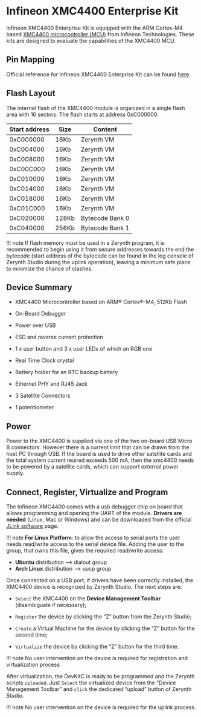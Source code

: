 # Infineon XMC4400 Enterprise Kit

Infineon XMC4400 Enterprise Kit is equipped with the ARM Cortex-M4 based
[XMC4400 microcontroller (MCU)](https://studio.segger.com/packages/XMC4000/CMSIS/Documents/xmc4400_rm_v1.5_2014_04.pdf) from Infineon Technologies. These kits are
designed to evaluate the capabilities of the XMC4400 MCU.

<p style="text"></p>

## Pin Mapping

Official reference for Infineon XMC4400 Enterprise Kit can be found
[here](https://www.infineon.com/dgdl/Board_Users_Manual_CPU_Board_XMC4400_General_Purpose_R1%200.pdf?fileId=db3a30433cd75ebf013cf698a0992d5e).

## Flash Layout

The internal flash of the XMC4400 module is organized in a single flash area
with 16 sectors. The flash starts at address 0xC000000.

| Start address | Size  | Content         |
|---------------|-------|-----------------|
| 0xC000000     | 16Kb  | Zerynth VM      |
| 0xC004000     | 16Kb  | Zerynth VM      |
| 0xC008000     | 16Kb  | Zerynth VM      |
| 0xC00C000     | 16Kb  | Zerynth VM      |
| 0xC010000     | 16Kb  | Zerynth VM      |
| 0xC014000     | 16Kb  | Zerynth VM      |
| 0xC018000     | 16Kb  | Zerynth VM      |
| 0xC01C000     | 16Kb  | Zerynth VM      |
| 0xC020000     | 128Kb | Bytecode Bank 0 |
| 0xC040000     | 256Kb | Bytecode Bank 1 |

!!! note
	If flash memory must be used in a Zerynth program, it is recommended
to begin using it from secure addresses towards the end the bytecode (start
address of the bytecode can be found in the log console of Zerynth Studio
during the uplink operation), leaving a minimum safe place to minimize the
chance of clashes.

## Device Summary


* XMC4400 Microcontroller based on ARM® Cortex®-M4, 512Kb Flash


* On-Board Debugger


* Power over USB


* ESD and reverse current protection


* 1 x user button and 3 x user LEDs of which an RGB one


* Real Time Clock crystal


* Battery holder for an RTC backup battery


* Ethernet PHY and RJ45 Jack


* 3 Satellite Connectors


* 1 potentiometer

## Power

Power to the XMC4400 is supplied via one of the two on-board USB Micro B connectors.
However there is a current limit that can be drawn from the host PC through USB. If the board is used to drive other satellite cards and the total system current reuired exceeds 500 mA, then the xmc4400 needs to be powered by a satellite cards, which can support external power supply.

## Connect, Register, Virtualize and Program

The Infineon XMC4400 comes with a usb debugger chip on board that allows
programming and opening the UART of the module.
**Drivers are needed** (Linux, Mac or Windows) and can be downloaded from the official
[JLink software](https://www.segger.com/downloads/jlink/#J-LinkSoftwareAndDocumentationPack)
page.

!!! note
	**For Linux Platform**: to allow the access to serial ports the user needs read/write access to the serial device file. Adding the user to the group, that owns this file, gives the required read/write access:
* **Ubuntu** distribution –> dialout group
* **Arch Linux** distribution –> uucp group

Once connected on a USB port, if drivers have been correctly installed, the
XMC4400 device is recognized by Zerynth Studio. The next steps are:


* ```Select``` the XMC4400 on the **Device Management Toolbar** (disambiguate if necessary);


* ```Register``` the device by clicking the “Z” button from the Zerynth Studio;


* ```Create``` a Virtual Machine for the device by clicking the “Z” button for the second time;


* ```Virtualize``` the device by clicking the “Z” button for the third time.

!!! note
	No user intervention on the device is required for registration and virtualization process

After virtualization, the DevKitC is ready to be programmed and the Zerynth scripts ```uploaded```. Just ```Select``` the virtualized device from the “Device Management Toolbar” and ```click``` the dedicated “upload” button of Zerynth Studio.

!!! note
	No user intervention on the device is required for the uplink process.
<!--stackedit_data:
eyJoaXN0b3J5IjpbLTIwODQ5ODA2MzIsMTA1MzYyMzczNF19
-->